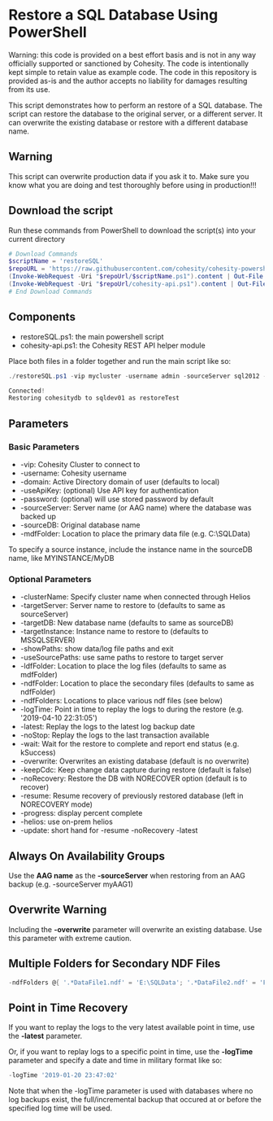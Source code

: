 # Restore a SQL Database Using PowerShell

Warning: this code is provided on a best effort basis and is not in any way officially supported or sanctioned by Cohesity. The code is intentionally kept simple to retain value as example code. The code in this repository is provided as-is and the author accepts no liability for damages resulting from its use.

This script demonstrates how to perform an restore of a SQL database. The script can restore the database to the original server, or a different server. It can overwrite the existing database or restore with a different database name.  

## Warning

This script can overwrite production data if you ask it to. Make sure you know what you are doing and test thoroughly before using in production!!!

## Download the script

Run these commands from PowerShell to download the script(s) into your current directory

```powershell
# Download Commands
$scriptName = 'restoreSQL'
$repoURL = 'https://raw.githubusercontent.com/cohesity/cohesity-powershell-module/master/samples/RestoreSQLDB'
(Invoke-WebRequest -Uri "$repoUrl/$scriptName.ps1").content | Out-File "$scriptName.ps1"; (Get-Content "$scriptName.ps1") | Set-Content "$scriptName.ps1"
(Invoke-WebRequest -Uri "$repoUrl/cohesity-api.ps1").content | Out-File cohesity-api.ps1; (Get-Content cohesity-api.ps1) | Set-Content cohesity-api.ps1
# End Download Commands
```

## Components

* restoreSQL.ps1: the main powershell script
* cohesity-api.ps1: the Cohesity REST API helper module

Place both files in a folder together and run the main script like so:

```powershell
./restoreSQL.ps1 -vip mycluster -username admin -sourceServer sql2012 -sourceDB cohesitydb -targetServer sqldev01 -targetDB restoreTest -mdfFolder c:\sqldata -ndfFolder c:\sqldata\ndf -ldfFolder c:\sqldata\logs

Connected!
Restoring cohesitydb to sqldev01 as restoreTest
```

## Parameters

### Basic Parameters

* -vip: Cohesity Cluster to connect to
* -username: Cohesity username
* -domain: Active Directory domain of user (defaults to local)
* -useApiKey: (optional) Use API key for authentication
* -password: (optional) will use stored password by default
* -sourceServer: Server name (or AAG name) where the database was backed up
* -sourceDB: Original database name
* -mdfFolder: Location to place the primary data file (e.g. C:\SQLData)

To specify a source instance, include the instance name in the sourceDB name, like MYINSTANCE/MyDB

### Optional Parameters

* -clusterName: Specify cluster name when connected through Helios
* -targetServer: Server name to restore to (defaults to same as sourceServer)
* -targetDB: New database name (defaults to same as sourceDB)
* -targetInstance: Instance name to restore to (defaults to MSSQLSERVER)
* -showPaths: show data/log file paths and exit
* -useSourcePaths: use same paths to restore to target server
* -ldfFolder: Location to place the log files (defaults to same as mdfFolder)
* -ndfFolder: Location to place the secondary files (defaults to same as ndfFolder)
* -ndfFolders: Locations to place various ndf files (see below)
* -logTime: Point in time to replay the logs to during the restore (e.g. '2019-04-10 22:31:05')
* -latest: Replay the logs to the latest log backup date
* -noStop: Replay the logs to the last transaction available
* -wait: Wait for the restore to complete and report end status (e.g. kSuccess)
* -overwrite: Overwrites an existing database (default is no overwrite)
* -keepCdc: Keep change data capture during restore (default is false)
* -noRecovery: Restore the DB with NORECOVER option (default is to recover)
* -resume: Resume recovery of previously restored database (left in NORECOVERY mode)
* -progress: display percent complete
* -helios: use on-prem helios
* -update: short hand for -resume -noRecovery -latest

## Always On Availability Groups

Use the **AAG name** as the **-sourceServer** when restoring from an AAG backup (e.g. -sourceServer myAAG1)

## Overwrite Warning

Including the **-overwrite** parameter will overwrite an existing database. Use this parameter with extreme caution.

## Multiple Folders for Secondary NDF Files

```powershell
-ndfFolders @{ '.*DataFile1.ndf' = 'E:\SQLData'; '.*DataFile2.ndf' = 'F:\SQLData'; }
```

## Point in Time Recovery

If you want to replay the logs to the very latest available point in time, use the **-latest** parameter.

Or, if you want to replay logs to a specific point in time, use the **-logTime** parameter and specify a date and time in military format like so:

```powershell
-logTime '2019-01-20 23:47:02'
```

Note that when the -logTime parameter is used with databases where no log backups exist, the full/incremental backup that occured at or before the specified log time will be used.
